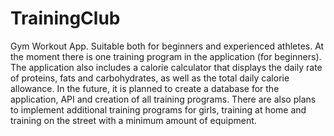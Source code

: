 # TrainingClub

Gym Workout App. Suitable both for beginners and experienced athletes. 
At the moment there is one training program in the application (for beginners). 
The application also includes a calorie calculator that displays the daily rate of proteins, fats and carbohydrates, as well as the total daily calorie allowance. 
In the future, it is planned to create a database for the application, API and creation of all training programs. 
There are also plans to implement additional training programs for girls, training at home and training on the street with a minimum amount of equipment. 
